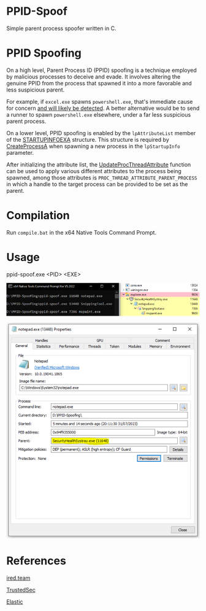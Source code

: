 # PPID-Spoof
Simple parent process spoofer written in C.

# PPID Spoofing
On a high level, Parent Process ID (PPID) spoofing is a technique employed by malicious processes to deceive and evade.
It involves altering the genuine PPID from the process that spawned it into a more favorable and less suspicious parent.

For example, if `excel.exe` spawns `powershell.exe`, that's immediate cause for concern [and will likely be detected](https://www.elastic.co/guide/en/security/current/suspicious-ms-office-child-process.html#_rule_query_672).
A better alternative would be to send a runner to spawn `powershell.exe` elsewhere, under a far less suspicious parent process.

On a lower level, PPID spoofing is enabled by the `lpAttributeList` member of the [STARTUPINFOEXA](https://learn.microsoft.com/en-us/windows/win32/api/winbase/ns-winbase-startupinfoexa) structure.
This structure is required by [CreateProcessA](https://learn.microsoft.com/en-us/windows/win32/api/processthreadsapi/nf-processthreadsapi-createprocessa) when spawning a new process in the `lpStartupInfo` parameter.

After initializing the attribute list, the [UpdateProcThreadAttribute](https://learn.microsoft.com/en-us/windows/win32/api/processthreadsapi/nf-processthreadsapi-updateprocthreadattribute) function can be used
to apply various different attributes to the process being spawned, among those attributes is `PROC_THREAD_ATTRIBUTE_PARENT_PROCESS` in which a handle to the target process can be provided to be set as the parent.


# Compilation
Run `compile.bat` in the x64 Native Tools Command Prompt.

# Usage
ppid-spoof.exe \<PID\> \<EXE\> 

![ppid-spoof-proccesshacker.png](img/ppid-spoof-processhacker.png)

![ppid-spoof-parent.png](img/ppid-spoof-parent.png)

# References
[ired.team](https://www.ired.team/offensive-security/defense-evasion/parent-process-id-ppid-spoofing)

[TrustedSec](https://www.trustedsec.com/blog/ppid-spoofing-its-really-this-easy-to-fake-your-parent/)

[Elastic](https://www.elastic.co/guide/en/security/current/unusual-parent-child-relationship.html)
